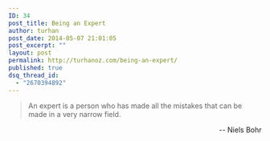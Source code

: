 ```yaml
---
ID: 34
post_title: Being an Expert
author: turhan
post_date: 2014-05-07 21:01:05
post_excerpt: ""
layout: post
permalink: http://turhanoz.com/being-an-expert/
published: true
dsq_thread_id:
  - "2670394892"
---
```

<blockquote>An expert is a person who has made all the mistakes that can be made in a very narrow field.</blockquote>
<p style="text-align: right;"> -- Niels Bohr</p>